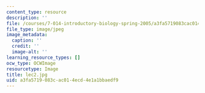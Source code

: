 ```yaml
---
content_type: resource
description: ''
file: /courses/7-014-introductory-biology-spring-2005/a3fa5719083cac014ecd4e1a1bbaedf9_lec2.jpg
file_type: image/jpeg
image_metadata:
  caption: ''
  credit: ''
  image-alt: ''
learning_resource_types: []
ocw_type: OCWImage
resourcetype: Image
title: lec2.jpg
uid: a3fa5719-083c-ac01-4ecd-4e1a1bbaedf9
---
```

